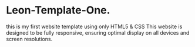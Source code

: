 # Leon-Template-One.
this is my first website template using only HTML5 & CSS
This website is designed to be fully responsive, ensuring optimal display on all devices and screen resolutions.

